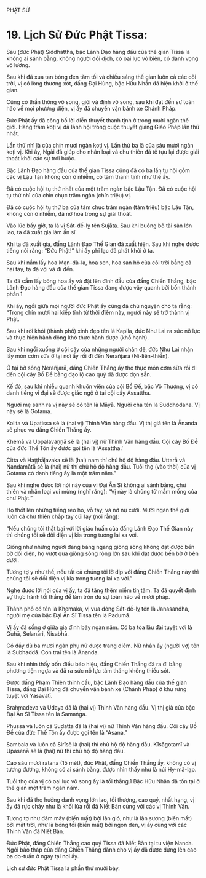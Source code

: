 PHẬT SỬ

# 19. Lịch Sử Đức Phật Tissa:

Sau (đức Phật) Siddhattha, bậc Lãnh Đạo hàng đầu của thế gian Tissa là không ai sánh bằng, không người đối địch, có oai lực vô biên, có danh vọng vô lường.

Sau khi đã xua tan bóng đen tăm tối và chiếu sáng thế gian luôn cả các cõi trời, vị có lòng thương xót, đấng Đại Hùng, bậc Hữu Nhãn đã hiện khởi ở thế gian.

Cũng có thần thông vô song, giới và định vô song, sau khi đạt đến sự toàn hảo về mọi phương diện, vị ấy đã chuyển vận bánh xe Chánh Pháp.

Đức Phật ấy đã công bố lời diễn thuyết thanh tịnh ở trong mười ngàn thế giới. Hàng trăm koṭi vị đã lãnh hội trong cuộc thuyết giảng Giáo Pháp lần thứ nhất.

Lần thứ nhì là của chín mươi ngàn koṭi vị. Lần thứ ba là của sáu mươi ngàn koṭi vị. Khi ấy, Ngài đã giúp cho nhân loại và chư thiên đã tề tựu lại được giải thoát khỏi các sự trói buộc.

Bậc Lãnh Đạo hàng đầu của thế gian Tissa cũng đã có ba lần tụ hội gồm các vị Lậu Tận không còn ô nhiễm, có tâm thanh tịnh như thế ấy.

Đã có cuộc hội tụ thứ nhất của một trăm ngàn bậc Lậu Tận. Đã có cuộc hội tụ thứ nhì của chín chục trăm ngàn (chín triệu) vị.

Đã có cuộc hội tụ thứ ba của tám chục trăm ngàn (tám triệu) bậc Lậu Tận, không còn ô nhiễm, đã nở hoa trong sự giải thoát.

Vào lúc bấy giờ, ta là vị Sát-đế-lỵ tên Sujāta. Sau khi buông bỏ tài sản lớn lao, ta đã xuất gia làm ẩn sĩ.

Khi ta đã xuất gia, đấng Lãnh Đạo Thế Gian đã xuất hiện. Sau khi nghe được tiếng nói rằng: “Đức Phật!” khi ấy phỉ lạc đã phát khởi ở ta.

Sau khi nắm lấy hoa Mạn-đà-la, hoa sen, hoa san hô của cõi trời bằng cả hai tay, ta đã vội vã đi đến.

Ta đã cầm lấy bông hoa ấy và đặt lên đỉnh đầu của đấng Chiến Thắng, bậc Lãnh Đạo hàng đầu của thế gian Tissa đang được vây quanh bởi bốn thành phần.1

Khi ấy, ngồi giữa mọi người đức Phật ấy cũng đã chú nguyện cho ta rằng: “Trong chín mươi hai kiếp tính từ thời điểm này, người này sẽ trở thành vị Phật.

Sau khi rời khỏi (thành phố) xinh đẹp tên là Kapila, đức Như Lai ra sức nỗ lực và thực hiện hành động khó thực hành được (khổ hạnh).

Sau khi ngồi xuống ở cội cây của những người chăn dê, đức Như Lai nhận lấy món cơm sữa ở tại nơi ấy rồi đi đến Nerañjarā (Ni-liên-thiền).

Ở tại bờ sông Nerañjarā, đấng Chiến Thắng ấy thọ thực món cơm sữa rồi đi đến cội cây Bồ Đề bằng đạo lộ cao quý đã được dọn sẵn.

Kế đó, sau khi nhiễu quanh khuôn viên của cội Bồ Đề, bậc Vô Thượng, vị có danh tiếng vĩ đại sẽ được giác ngộ ở tại cội cây Assattha.

Người mẹ sanh ra vị này sẽ có tên là Māyā. Người cha tên là Suddhodana. Vị này sẽ là Gotama.

Kolita và Upatissa sẽ là (hai vị) Thinh Văn hàng đầu. Vị thị giả tên là Ānanda sẽ phục vụ đấng Chiến Thắng ấy.

Khemā và Uppalavaṇṇā sẽ là (hai vị) nữ Thinh Văn hàng đầu. Cội cây Bồ Đề của đức Thế Tôn ấy được gọi tên là ‘Assattha.’

Citta và Haṭṭhāḷavaka sẽ là (hai) nam thí chủ hộ độ hàng đầu. Uttarā và Nandamātā sẽ là (hai) nữ thí chủ hộ độ hàng đầu. Tuổi thọ (vào thời) của vị Gotama có danh tiếng ấy là một trăm năm.”

Sau khi nghe được lời nói này của vị Đại Ẩn Sĩ không ai sánh bằng, chư thiên và nhân loại vui mừng (nghĩ rằng): “Vị này là chủng tử mầm mống của chư Phật.”

Họ thốt lên những tiếng reo hò, vỗ tay, và nở nụ cười. Mười ngàn thế giới luôn cả chư thiên chắp tay cúi lạy (nói rằng):

“Nếu chúng tôi thất bại với lời giáo huấn của đấng Lãnh Đạo Thế Gian này thì chúng tôi sẽ đối diện vị kia trong tương lai xa vời.

Giống như những người đang băng ngang giòng sông không đạt được bến bờ đối diện, họ vượt qua giòng sông rộng lớn sau khi đạt được bến bờ ở bên dưới.

Tương tợ y như thế, nếu tất cả chúng tôi lỡ dịp với đấng Chiến Thắng này thì chúng tôi sẽ đối diện vị kia trong tương lai xa vời.”

Nghe được lời nói của vị ấy, ta đã tăng thêm niềm tín tâm. Ta đã quyết định sự thực hành tối thắng để làm tròn đủ sự toàn hảo về mười pháp.

Thành phố có tên là Khemaka, vị vua dòng Sát-đế-lỵ tên là Janasandha, người mẹ của bậc Đại Ẩn Sĩ Tissa tên là Padumā.

Vị ấy đã sống ở giữa gia đình bảy ngàn năm. Có ba tòa lâu đài tuyệt vời là Guhā, Selanāri, Nisabhā.

Có đầy đủ ba mươi ngàn phụ nữ được trang điểm. Nữ nhân ấy (người vợ) tên là Subhaddā. Con trai tên là Ānanda.

Sau khi nhìn thấy bốn điều báo hiệu, đấng Chiến Thắng đã ra đi bằng phương tiện ngựa và đã ra sức nỗ lực tám tháng không thiếu sót.

Được đấng Phạm Thiên thỉnh cầu, bậc Lãnh Đạo hàng đầu của thế gian Tissa, đấng Đại Hùng đã chuyển vận bánh xe (Chánh Pháp) ở khu rừng tuyệt vời Yasavatī.

Brahmadeva và Udaya đã là (hai vị) Thinh Văn hàng đầu. Vị thị giả của bậc Đại Ẩn Sĩ Tissa tên là Samaṅga.

Phussā và luôn cả Sudattā đã là (hai vị) nữ Thinh Văn hàng đầu. Cội cây Bồ Đề của đức Thế Tôn ấy được gọi tên là “Asana.”

Sambala và luôn cả Sirīsẽ là (hai) thí chủ hộ độ hàng đầu. Kīsāgotamī và Upasenā sẽ là (hai) nữ thí chủ hộ độ hàng đầu.

Cao sáu mươi ratana (15 mét), đức Phật, đấng Chiến Thắng ấy, không có vị tương đương, không có ai sánh bằng, được nhìn thấy như là núi Hy-mã-lạp.

Tuổi thọ của vị có oai lực vô song ấy là tối thắng.1 Bậc Hữu Nhãn đã tồn tại ở thế gian một trăm ngàn năm.

Sau khi đã thọ hưởng danh vọng lớn lao, tối thượng, cao quý, nhất hạng, vị ấy đã rực cháy như là khối lửa rồi đã Niết Bàn cùng với các vị Thinh Văn.

Tương tợ như đám mây (biến mất) bởi làn gió, như là làn sương (biến mất) bởi mặt trời, như là bóng tối (biến mất) bởi ngọn đèn, vị ấy cùng với các Thinh Văn đã Niết Bàn.

Đức Phật, đấng Chiến Thắng cao quý Tissa đã Niết Bàn tại tu viện Nanda. Ngôi bảo tháp của đấng Chiến Thắng dành cho vị ấy đã được dựng lên cao ba do-tuần ở ngay tại nơi ấy.

Lịch sử đức Phật Tissa là phần thứ mười bảy.
